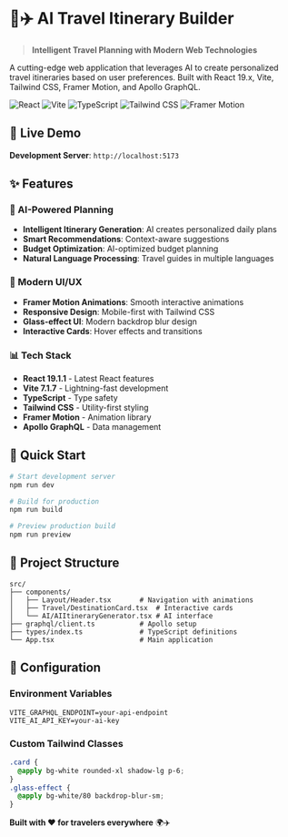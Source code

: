 # 🤖✈️ AI Travel Itinerary Builder

> **Intelligent Travel Planning with Modern Web Technologies**

A cutting-edge web application that leverages AI to create personalized travel itineraries based on user preferences. Built with React 19.x, Vite, Tailwind CSS, Framer Motion, and Apollo GraphQL.

![React](https://img.shields.io/badge/React-19.1.1-blue?logo=react)
![Vite](https://img.shields.io/badge/Vite-7.1.7-646CFF?logo=vite)
![TypeScript](https://img.shields.io/badge/TypeScript-5.9.3-blue?logo=typescript)
![Tailwind CSS](https://img.shields.io/badge/Tailwind-CSS-38B2AC?logo=tailwind-css)
![Framer Motion](https://img.shields.io/badge/Framer-Motion-pink?logo=framer)

## 🚀 Live Demo

**Development Server**: `http://localhost:5173`

## ✨ Features

### 🤖 AI-Powered Planning

- **Intelligent Itinerary Generation**: AI creates personalized daily plans
- **Smart Recommendations**: Context-aware suggestions
- **Budget Optimization**: AI-optimized budget planning
- **Natural Language Processing**: Travel guides in multiple languages

### 🎨 Modern UI/UX

- **Framer Motion Animations**: Smooth interactive animations
- **Responsive Design**: Mobile-first with Tailwind CSS
- **Glass-effect UI**: Modern backdrop blur design
- **Interactive Cards**: Hover effects and transitions

### 📊 Tech Stack

- **React 19.1.1** - Latest React features
- **Vite 7.1.7** - Lightning-fast development
- **TypeScript** - Type safety
- **Tailwind CSS** - Utility-first styling
- **Framer Motion** - Animation library
- **Apollo GraphQL** - Data management

## 🚀 Quick Start

```bash
# Start development server
npm run dev

# Build for production
npm run build

# Preview production build
npm run preview
```

## 🎯 Project Structure

```
src/
├── components/
│   ├── Layout/Header.tsx       # Navigation with animations
│   ├── Travel/DestinationCard.tsx  # Interactive cards
│   └── AI/AIItineraryGenerator.tsx # AI interface
├── graphql/client.ts           # Apollo setup
├── types/index.ts              # TypeScript definitions
└── App.tsx                     # Main application
```

## 🔧 Configuration

### Environment Variables

```env
VITE_GRAPHQL_ENDPOINT=your-api-endpoint
VITE_AI_API_KEY=your-ai-key
```

### Custom Tailwind Classes

```css
.card {
  @apply bg-white rounded-xl shadow-lg p-6;
}
.glass-effect {
  @apply bg-white/80 backdrop-blur-sm;
}
```

**Built with ❤️ for travelers everywhere** 🌍✈️
